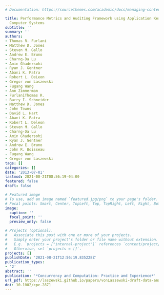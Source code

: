 ```yaml
---
# Documentation: https://sourcethemes.com/academic/docs/managing-content/

title: Performance Metrics and Auditing Framework using Application Kernels for High-performance
  Computer Systems
subtitle: ''
summary: ''
authors:
- Thomas R. Furlani
- Matthew D. Jones
- Steven M. Gallo
- Andrew E. Bruno
- Charng-Da Lu
- Amin Ghadersohi
- Ryan J. Gentner
- Abani K. Patra
- Robert L. DeLeon
- Gregor von Laszewski
- Fugang Wang
- Ann Zimmerman
- FurlaniThomas R.
- Barry I. Schneider
- Matthew D. Jones
- John Towns
- David L. Hart
- Abani K. Patra
- Robert L. Deleon
- Steven M. Gallo
- Charng-Da Lu
- Amin Ghadersohi
- Ryan J. Gentner
- Andrew E. Bruno
- John R. Boisseau
- Fugang Wang
- Gregor von Laszewski
tags: []
categories: []
date: '2013-07-01'
lastmod: 2021-08-21T08:56:19-04:00
featured: false
draft: false

# Featured image
# To use, add an image named `featured.jpg/png` to your page's folder.
# Focal points: Smart, Center, TopLeft, Top, TopRight, Left, Right, BottomLeft, Bottom, BottomRight.
image:
  caption: ''
  focal_point: ''
  preview_only: false

# Projects (optional).
#   Associate this post with one or more of your projects.
#   Simply enter your project's folder or file name without extension.
#   E.g. `projects = ["internal-project"]` references `content/project/deep-learning/index.md`.
#   Otherwise, set `projects = []`.
projects: []
publishDate: '2021-08-21T12:56:19.835228Z'
publication_types:
- '2'
abstract: ''
publication: '*Concurrency and Computation: Practice and Experience*'
url_pdf: https://laszewski.github.io/papers/vonLaszewski-draft-data-analytics-planing.pdf
doi: 10.1002/cpe.2871
---
```

